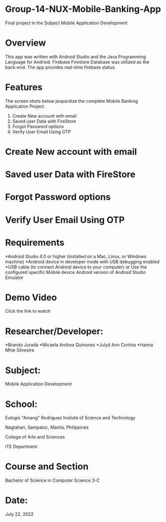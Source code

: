 # Group-14-NUX-Mobile-Banking-App

Final project in the Subject Mobile Application Development

# Overview

This app was written with Android Studio and the Java Programming Language for Android. Firebase Firestore Database was utilized as the back-end. The app provides real-time firebase status.

# Features
The screen shots below jeopardize the complete Mobile Banking Application Project.
1. Create New account with email
2. Saved user Data with FireStore
3. Forgot Password options
4. Verify User Email Using OTP

# Create New account with email
# Saved user Data with FireStore
# Forgot Password options
# Verify User Email Using OTP

# Requirements
*Android Studio 4.0 or higher (installed on a Mac, Linux, or Windows machine)
*Android device in developer mode with USB debugging enabled
*USB cable (to connect Android device to your computer)
or Use the configured specific Mobile device Android version of Android Studio Emulator

# Demo Video
Click the link to watch

# Researcher/Developer:
*Brando Jurada
*Micaela Andrea Quinones
*Julyd Ann Cortina
*Hanna Mhie Silvestre

# Subject:
Mobile Application Development

# School:
Eulogio "Amang" Rodriguez Insitute of Science and Technology

Nagtahan, Sampaloc, Manila, Philippines

College of Arts and Sciences

ITE Department

# Course and Section
Bachelor of Science in Computer Science 3-C

# Date:
July 22, 2022
